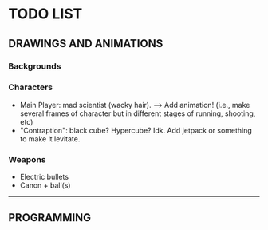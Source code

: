 # TODO LIST


## DRAWINGS AND ANIMATIONS

### Backgrounds


### Characters
- Main Player: mad scientist (wacky hair). --> Add animation! (i.e., make several frames of character but in different stages of running, shooting, etc)
- "Contraption": black cube? Hypercube? Idk. Add jetpack or something to make it levitate.

### Weapons
- Electric bullets
- Canon + ball(s)

---
## PROGRAMMING